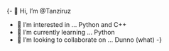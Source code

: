 {- 👋 Hi, I’m @Tanziruz
- 👀 I’m interested in ... Python and C++
- 🌱 I’m currently learning ... Python
- 💞️ I’m looking to collaborate on ... Dunno (what)
-}  

<!---
Tanziruz/Tanziruz is a ✨ special ✨ repository because its `README.md` (this file) appears on your GitHub profile.
You can click the Preview link to take a look at your changes.
--->
